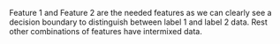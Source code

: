 Feature 1 and Feature 2 are the needed features as we can clearly see a decision boundary to distinguish between label 1 and label 2 data.
Rest other combinations of features have intermixed data.
